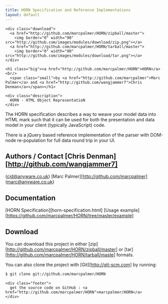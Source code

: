 ```yaml
---
title: HORN Specification and Reference Implementations
layout: default
---
```


  <div id="container">

    <div class="download">
      <a href="http://github.com/marcpalmer/HORN/zipball/master">
        <img border="0" width="90" src="http://github.com/images/modules/download/zip.png"></a>
      <a href="http://github.com/marcpalmer/HORN/tarball/master">
        <img border="0" width="90" src="http://github.com/images/modules/download/tar.png"></a>
    </div>

    <h1 class="big"><a href="http://github.com/marcpalmer/HORN">HORN</a><br/>
      <span class="small">by <a href="http://github.com/marcpalmer">Marc Palmer</a> and <a href="http://github.com/wangjammer7">Chris Denman</a></span></h1>

    <div class="description">
      HORN - HTML Object RepresentatioN
    </div>

The HORN specification describes a way to weave your model data into HTML mark
such that it can be used for both the presentation and data model in your
client (typically JavaScript) code.

There is a jQuery based reference implementation of the parser with DOM-node
re-population for full data round trip in your UI.

## Authors / Contact [Chris Denman][http://github.com/wangjammer7]
(cjd@anyware.co.uk) [Marc Palmer][http://github.com/marcpalmer]
(marc@anyware.co.uk)

## Documentation
[HORN Specification][horn-specification.html]
[Usage example][https://github.com/marcpalmer/HORN/tree/master/example]

## Download
You can download this project in either
[zip][http://github.com/marcpalmer/HORN/zipball/master] or
[tar][http://github.com/marcpalmer/HORN/tarball/maste] formats.

You can also clone the project with [Git][http://git-scm.com] by running:
```bash
$ git clone git://github.com/marcpalmer/HORN
```

    <div class="footer">
      get the source code on GitHub : <a href="http://github.com/marcpalmer/HORN">marcpalmer/HORN</a>
    </div>

  </div>
